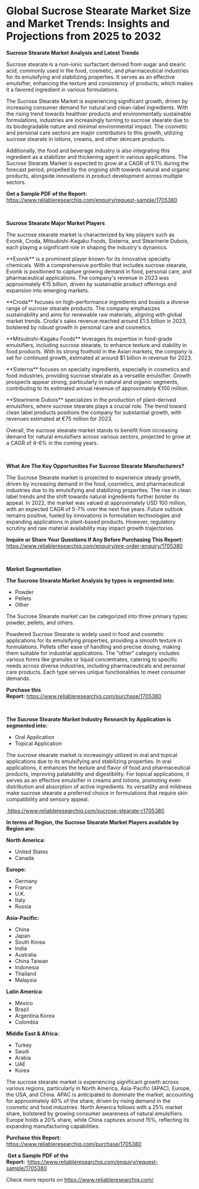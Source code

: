 <p><h1>Global Sucrose Stearate Market Size and Market Trends: Insights and Projections from 2025 to 2032</h1></p><p><strong>Sucrose Stearate Market Analysis and Latest Trends</strong></p>
<p><p>Sucrose stearate is a non-ionic surfactant derived from sugar and stearic acid, commonly used in the food, cosmetic, and pharmaceutical industries for its emulsifying and stabilizing properties. It serves as an effective emulsifier, enhancing the texture and consistency of products, which makes it a favored ingredient in various formulations. </p><p>The Sucrose Stearate Market is experiencing significant growth, driven by increasing consumer demand for natural and clean-label ingredients. With the rising trend towards healthier products and environmentally sustainable formulations, industries are increasingly turning to sucrose stearate due to its biodegradable nature and minimal environmental impact. The cosmetic and personal care sectors are major contributors to this growth, utilizing sucrose stearate in lotions, creams, and other skincare products. </p><p>Additionally, the food and beverage industry is also integrating this ingredient as a stabilizer and thickening agent in various applications. The Sucrose Stearate Market is expected to grow at a CAGR of 9.1% during the forecast period, propelled by the ongoing shift towards natural and organic products, alongside innovations in product development across multiple sectors.</p></p>
<p><strong>Get a Sample PDF of the Report:&nbsp;</strong> <a href="https://www.reliableresearchiq.com/enquiry/request-sample/1705380?utm_campaign=1123&utm_medium=2&utm_source=Github&utm_content=ia&utm_term=09012025&utm_id=sucrose-stearate">https://www.reliableresearchiq.com/enquiry/request-sample/1705380</a></p>
<p>&nbsp;</p>
<p><strong>Sucrose Stearate Major Market Players</strong></p>
<p><p>The sucrose stearate market is characterized by key players such as Evonik, Croda, Mitsubishi-Kagaku Foods, Sisterna, and Stearinerie Dubois, each playing a significant role in shaping the industry's dynamics.</p><p>**Evonik** is a prominent player known for its innovative specialty chemicals. With a comprehensive portfolio that includes sucrose stearate, Evonik is positioned to capture growing demand in food, personal care, and pharmaceutical applications. The company's revenue in 2023 was approximately €15 billion, driven by sustainable product offerings and expansion into emerging markets.</p><p>**Croda** focuses on high-performance ingredients and boasts a diverse range of sucrose stearate products. The company emphasizes sustainability and aims for renewable raw materials, aligning with global market trends. Croda's sales revenue reached around £1.5 billion in 2023, bolstered by robust growth in personal care and cosmetics.</p><p>**Mitsubishi-Kagaku Foods** leverages its expertise in food-grade emulsifiers, including sucrose stearate, to enhance texture and stability in food products. With its strong foothold in the Asian markets, the company is set for continued growth, estimated at around $1 billion in revenue for 2023.</p><p>**Sisterna** focuses on specialty ingredients, especially in cosmetics and food industries, providing sucrose stearate as a versatile emulsifier. Growth prospects appear strong, particularly in natural and organic segments, contributing to its estimated annual revenue of approximately €100 million.</p><p>**Stearinerie Dubois** specializes in the production of plant-derived emulsifiers, where sucrose stearate plays a crucial role. The trend toward clean label products positions the company for substantial growth, with revenues estimated at €75 million for 2023.</p><p>Overall, the sucrose stearate market stands to benefit from increasing demand for natural emulsifiers across various sectors, projected to grow at a CAGR of 4-6% in the coming years.</p></p>
<p>&nbsp;</p>
<p><strong>What Are The Key Opportunities For Sucrose Stearate Manufacturers?</strong></p>
<p><p>The Sucrose Stearate market is projected to experience steady growth, driven by increasing demand in the food, cosmetics, and pharmaceutical industries due to its emulsifying and stabilizing properties. The rise in clean label trends and the shift towards natural ingredients further bolster its appeal. In 2022, the market was valued at approximately USD 100 million, with an expected CAGR of 5-7% over the next five years. Future outlook remains positive, fueled by innovations in formulation technologies and expanding applications in plant-based products. However, regulatory scrutiny and raw material availability may impact growth trajectories.</p></p>
<p><strong>Inquire or Share Your Questions If Any Before Purchasing This Report:</strong> <a href="https://www.reliableresearchiq.com/enquiry/pre-order-enquiry/1705380?utm_campaign=1123&utm_medium=2&utm_source=Github&utm_content=ia&utm_term=09012025&utm_id=sucrose-stearate">https://www.reliableresearchiq.com/enquiry/pre-order-enquiry/1705380</a></p>
<p>&nbsp;</p>
<p><strong>Market Segmentation</strong></p>
<p><strong>The Sucrose Stearate Market Analysis by types is segmented into:</strong></p>
<p><ul><li>Powder</li><li>Pellets</li><li>Other</li></ul></p>
<p><p>The Sucrose Stearate market can be categorized into three primary types: powder, pellets, and others. </p><p>Powdered Sucrose Stearate is widely used in food and cosmetic applications for its emulsifying properties, providing a smooth texture in formulations. Pellets offer ease of handling and precise dosing, making them suitable for industrial applications. The "other" category includes various forms like granules or liquid concentrates, catering to specific needs across diverse industries, including pharmaceuticals and personal care products. Each type serves unique functionalities to meet consumer demands.</p></p>
<p><strong>Purchase this Report:&nbsp;</strong><a href="https://www.reliableresearchiq.com/purchase/1705380?utm_campaign=1123&utm_medium=2&utm_source=Github&utm_content=ia&utm_term=09012025&utm_id=sucrose-stearate">https://www.reliableresearchiq.com/purchase/1705380</a></p>
<p>&nbsp;</p>
<p><strong>The Sucrose Stearate Market Industry Research by Application is segmented into:</strong></p>
<p><ul><li>Oral Application</li><li>Topical Application</li></ul></p>
<p><p>The sucrose stearate market is increasingly utilized in oral and topical applications due to its emulsifying and stabilizing properties. In oral applications, it enhances the texture and flavor of food and pharmaceutical products, improving palatability and digestibility. For topical applications, it serves as an effective emulsifier in creams and lotions, promoting even distribution and absorption of active ingredients. Its versatility and mildness make sucrose stearate a preferred choice in formulations that require skin compatibility and sensory appeal.</p></p>
<p><a href="https://www.reliableresearchiq.com/sucrose-stearate-r1705380?utm_campaign=1123&utm_medium=2&utm_source=Github&utm_content=ia&utm_term=09012025&utm_id=sucrose-stearate">&nbsp;https://www.reliableresearchiq.com/sucrose-stearate-r1705380</a></p>
<p><strong>In terms of Region, the Sucrose Stearate Market Players available by Region are:</strong></p>
<p>
    <p> <strong> North America: </strong>
        <ul>
            <li>United States</li>
            <li>Canada</li>
        </ul>
        </p> 
    <p> <strong> Europe: </strong>
        <ul>
            <li>Germany</li>
            <li>France</li>
            <li>U.K.</li>
            <li>Italy</li>
            <li>Russia</li>
        </ul>
        </p> 
    <p> <strong> Asia-Pacific: </strong>
        <ul>
            <li>China</li>
            <li>Japan</li>
            <li>South Korea</li>
            <li>India</li>
            <li>Australia</li>
            <li>China Taiwan</li>
            <li>Indonesia</li>
            <li>Thailand</li>
            <li>Malaysia</li>
        </ul>
        </p> 
    <p> <strong> Latin America: </strong>
        <ul>
            <li>Mexico</li>
            <li>Brazil</li>
            <li>Argentina Korea</li>
            <li>Colombia</li>
        </ul>
        </p> 
    <p> <strong> Middle East & Africa: </strong>
        <ul>
            <li>Turkey</li>
            <li>Saudi</li>
            <li>Arabia</li>
            <li>UAE</li>
            <li>Korea</li>
        </ul>
    </p>
    </p>
<p><p>The sucrose stearate market is experiencing significant growth across various regions, particularly in North America, Asia-Pacific (APAC), Europe, the USA, and China. APAC is anticipated to dominate the market, accounting for approximately 40% of the share, driven by rising demand in the cosmetic and food industries. North America follows with a 25% market share, bolstered by growing consumer awareness of natural emulsifiers. Europe holds a 20% share, while China captures around 15%, reflecting its expanding manufacturing capabilities.</p></p>
<p><strong>Purchase this Report: </strong><a href="https://www.reliableresearchiq.com/purchase/1705380?utm_campaign=1123&utm_medium=2&utm_source=Github&utm_content=ia&utm_term=09012025&utm_id=sucrose-stearate">https://www.reliableresearchiq.com/purchase/1705380</a></p>
<p>&nbsp;<strong>Get a Sample PDF of the Report:&nbsp;&nbsp;</strong><a href="https://www.reliableresearchiq.com/enquiry/request-sample/1705380?utm_campaign=1123&utm_medium=2&utm_source=Github&utm_content=ia&utm_term=09012025&utm_id=sucrose-stearate">https://www.reliableresearchiq.com/enquiry/request-sample/1705380</a></p>
<p><strong></strong></p>
<p>Check more reports on <a href="https://www.reliableresearchiq.com/?utm_campaign=1123&utm_medium=2&utm_source=Github&utm_content=ia&utm_term=09012025&utm_id=sucrose-stearate">https://www.reliableresearchiq.com/</a></p>